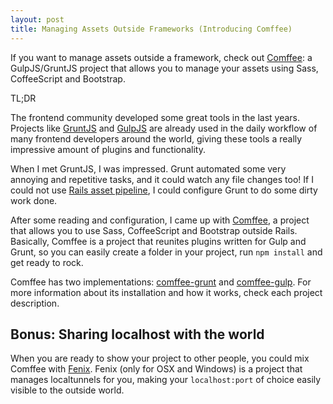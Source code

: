 ```yaml
---
layout: post
title: Managing Assets Outside Frameworks (Introducing Comffee)
---
```


If you want to manage assets outside a framework, check out [Comffee](https://github.com/tiagoamaro/comffee): a GulpJS/GruntJS project that allows you to manage your assets using Sass, CoffeeScript and Bootstrap.

TL;DR

The frontend community developed some great tools in the last years. Projects like [GruntJS](http://gruntjs.com/) and [GulpJS](http://gulpjs.com/) are already used in the daily workflow of many frontend developers around the world, giving these tools a really impressive amount of plugins and functionality.

When I met GruntJS, I was impressed. Grunt automated some very annoying and repetitive tasks, and it could watch any file changes too! If I could not use [Rails asset pipeline](http://guides.rubyonrails.org/asset_pipeline.html), I could configure Grunt to do some dirty work done.

After some reading and configuration, I came up with [Comffee](https://github.com/tiagoamaro/comffee), a project that allows you to use Sass, CoffeeScript and Bootstrap outside Rails. Basically, Comffee is a project that reunites plugins written for Gulp and Grunt, so you can easily create a folder in your project, run `npm install` and get ready to rock.

Comffee has two implementations: [comffee-grunt](https://github.com/tiagoamaro/comffee-grunt) and [comffee-gulp](https://github.com/tiagoamaro/comffee-gulp). For more information about its installation and how it works, check each project description.

## Bonus: Sharing localhost with the world

When you are ready to show your project to other people, you could mix Comffee with [Fenix](http://fenixwebserver.com/). Fenix (only for OSX and Windows) is a project that manages localtunnels for you, making your `localhost:port` of choice easily visible to the outside world.
